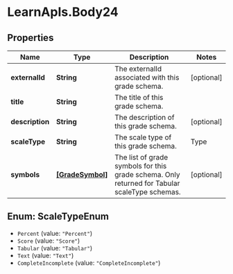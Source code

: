 # LearnApIs.Body24

## Properties
Name | Type | Description | Notes
------------ | ------------- | ------------- | -------------
**externalId** | **String** | The externalId associated with this grade schema. | [optional] 
**title** | **String** | The title of this grade schema. | 
**description** | **String** | The description of this grade schema. | [optional] 
**scaleType** | **String** | The scale type of this grade schema.   | Type      | Description  | --------- | --------- | | Percent |  | | Score |  | | Tabular |  | | Text |  | | CompleteIncomplete |  |  | [optional] 
**symbols** | [**[GradeSymbol]**](GradeSymbol.md) | The list of grade symbols for this grade schema. Only returned for Tabular scaleType schemas. | [optional] 

<a name="ScaleTypeEnum"></a>
## Enum: ScaleTypeEnum

* `Percent` (value: `"Percent"`)
* `Score` (value: `"Score"`)
* `Tabular` (value: `"Tabular"`)
* `Text` (value: `"Text"`)
* `CompleteIncomplete` (value: `"CompleteIncomplete"`)


